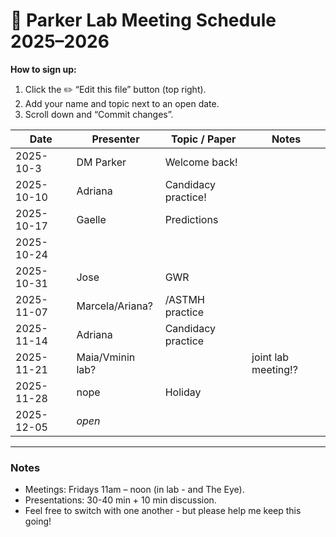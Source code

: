 # 🧪 Parker Lab Meeting Schedule 2025–2026

**How to sign up:**  
1. Click the ✏️ “Edit this file” button (top right).  
2. Add your name and topic next to an open date.  
3. Scroll down and “Commit changes”.

| Date       | Presenter        | Topic / Paper | Notes |
|------------|------------------|----------------|--------|
| 2025-10-3  | DM Parker        | Welcome back!  |        |
| 2025-10-10 | Adriana          | Candidacy practice!     |        |
| 2025-10-17 | Gaelle           | Predictions    |        |
| 2025-10-24 |                  |                |        |
| 2025-10-31 | Jose             | GWR            |        |
| 2025-11-07 | Marcela/Ariana?  |    /ASTMH practice            |        |
| 2025-11-14 | Adriana          | Candidacy  practice    |        |
| 2025-11-21 | Maia/Vminin lab? |                | joint lab meeting!?       |
| 2025-11-28 | nope             | Holiday         |        |
| 2025-12-05 | _open_           |                |        |


---

### Notes
- Meetings: Fridays 11am – noon (in lab - and The Eye).  
- Presentations: 30-40 min + 10 min discussion.  
- Feel free to switch with one another - but please help me keep this going!
